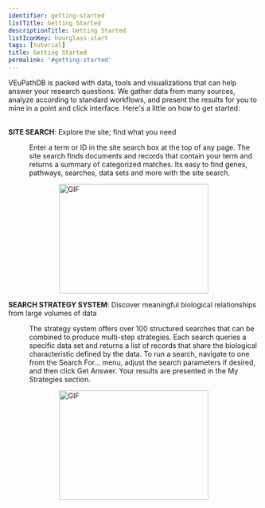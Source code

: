 ```yaml
---
identifier: getting-started
listTitle: Getting Started
descriptionTitle: Getting Started
listIconKey: hourglass-start
tags: [tutorial]
title: Getting Started
permalink: '#getting-started'
---
```

<style>
p.indent {
    margin-left: 3em
}

</style>
VEuPathDB is packed with data, tools and visualizations that can help answer your research questions.  We gather data from many sources, analyze according to standard workflows, and present the results for you to mine in a point and click interface. Here's a little on how to get started:<br><br>

<b>SITE SEARCH</b>: Explore the site; find what you need<br>
   <p class="indent">Enter a term or ID in the site search box at the top of any page.  The site search finds documents and records that contain your term and returns a summary of categorized matches.  Its easy to find genes, pathways, searches, data sets and more with the site search.<br>

   <div style="display: flex; justify-content: center; align-items: center">  
   <img width="300" height="220" src="{{ "/assets/images/resources_tools/Site-Search.gif" | absolute_url }}" alt="GIF" />
   </div>
   </p>
<b>SEARCH STRATEGY SYSTEM</b>: Discover meaningful biological relationships from large volumes of data<br>
   <p class="indent">The strategy system offers over 100 structured searches that can be combined to produce multi-step strategies. Each search queries a specific data set and returns a list of records that share the biological characteristic defined by the data. To run a search, navigate to one from the Search For... menu, adjust the search parameters if desired, and then click Get Answer.  Your results are presented in the My Strategies section.  <br>

   <div style="display: flex; justify-content: center; align-items: center">  
   <img width="300" height="220" src="{{ "/assets/images/resources_tools/Dowload-data-values-HQ.gif" | absolute_url }}" alt="GIF" />
   </div>
   </p>

